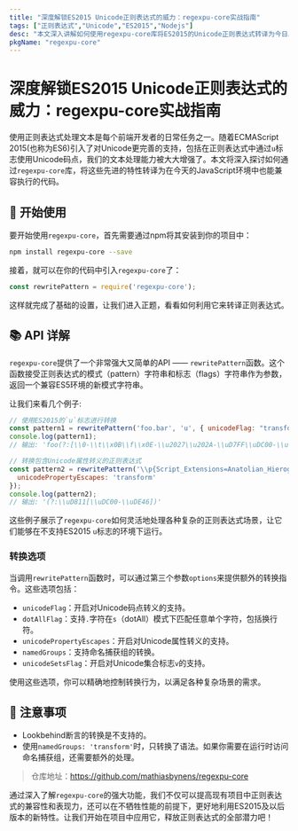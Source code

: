 ```yaml
---
title: "深度解锁ES2015 Unicode正则表达式的威力：regexpu-core实战指南"
tags: ["正则表达式","Unicode","ES2015","Nodejs"]
desc: "本文深入讲解如何使用regexpu-core库将ES2015的Unicode正则表达式转译为今日JS环境下可执行的代码，携手走进正则表达式的新时代。"
pkgName: "regexpu-core"
---
```


# 深度解锁ES2015 Unicode正则表达式的威力：regexpu-core实战指南

使用正则表达式处理文本是每个前端开发者的日常任务之一。随着ECMAScript 2015(也称为ES6)引入了对Unicode更完善的支持，包括在正则表达式中通过`u`标志使用Unicode码点，我们的文本处理能力被大大增强了。本文将深入探讨如何通过`regexpu-core`库，将这些先进的特性转译为在今天的JavaScript环境中也能兼容执行的代码。

## 🚀 开始使用


要开始使用`regexpu-core`，首先需要通过npm将其安装到你的项目中：

```bash
npm install regexpu-core --save
```

接着，就可以在你的代码中引入`regexpu-core`了：

```javascript
const rewritePattern = require('regexpu-core');
```

这样就完成了基础的设置，让我们进入正题，看看如何利用它来转译正则表达式。

## 📚 API 详解

`regexpu-core`提供了一个非常强大又简单的API —— `rewritePattern`函数。这个函数接受正则表达式的模式（pattern）字符串和标志（flags）字符串作为参数，返回一个兼容ES5环境的新模式字符串。

让我们来看几个例子:

```javascript
// 使用ES2015的`u`标志进行转换
const pattern1 = rewritePattern('foo.bar', 'u', { unicodeFlag: "transform" });
console.log(pattern1);
// 输出: 'foo(?:[\\0-\\t\\x0B\\f\\x0E-\\u2027\\u202A-\\uD7FF\\uDC00-\\uFFFF]|[\\uD800-\\uDBFF][\\uDC00-\\uDFFF]|[\\uD800-\\uDBFF])bar'

// 转换包含Unicode属性转义的正则表达式
const pattern2 = rewritePattern('\\p{Script_Extensions=Anatolian_Hieroglyphs}', 'u', {
  unicodePropertyEscapes: 'transform'
});
console.log(pattern2);
// 输出: '(?:\\uD811[\\uDC00-\\uDE46])'
```

这些例子展示了`regexpu-core`如何灵活地处理各种复杂的正则表达式场景，让它们能够在不支持ES2015 `u`标志的环境下运行。

### 转换选项

当调用`rewritePattern`函数时，可以通过第三个参数`options`来提供额外的转换指令。这些选项包括：

- `unicodeFlag`：开启对Unicode码点转义的支持。
- `dotAllFlag`：支持`.`字符在`s`（dotAll）模式下匹配任意单个字符，包括换行符。
- `unicodePropertyEscapes`：开启对Unicode属性转义的支持。
- `namedGroups`：支持命名捕获组的转换。
- `unicodeSetsFlag`：开启对Unicode集合标志`v`的支持。

使用这些选项，你可以精确地控制转换行为，以满足各种复杂场景的需求。

## 📜 注意事项

- Lookbehind断言的转换是不支持的。
- 使用`namedGroups: 'transform'`时，只转换了语法。如果你需要在运行时访问命名捕获组，还需要额外的处理。

> 仓库地址：https://github.com/mathiasbynens/regexpu-core

通过深入了解`regexpu-core`的强大功能，我们不仅可以提高现有项目中正则表达式的兼容性和表现力，还可以在不牺牲性能的前提下，更好地利用ES2015及以后版本的新特性。让我们开始在项目中应用它，释放正则表达式的全部潜力吧！